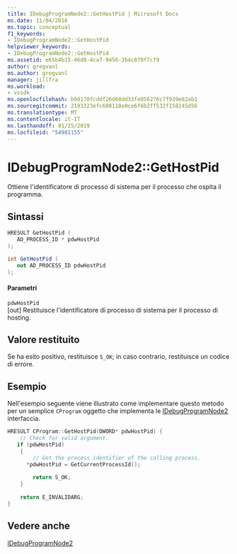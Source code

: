 ```yaml
---
title: IDebugProgramNode2::GetHostPid | Microsoft Docs
ms.date: 11/04/2016
ms.topic: conceptual
f1_keywords:
- IDebugProgramNode2::GetHostPid
helpviewer_keywords:
- IDebugProgramNode2::GetHostPid
ms.assetid: e65b4b15-46d8-4ca7-9456-2b4c078f7cf9
author: gregvanl
ms.author: gregvanl
manager: jillfra
ms.workload:
- vssdk
ms.openlocfilehash: b9d170fcddf26d68dd33fe056276c7f939e82ab1
ms.sourcegitcommit: 2193323efc608118e0ce6f6b2ff532f158245d56
ms.translationtype: MT
ms.contentlocale: it-IT
ms.lasthandoff: 01/25/2019
ms.locfileid: "54981155"
---
```

# <a name="idebugprogramnode2gethostpid"></a>IDebugProgramNode2::GetHostPid
Ottiene l'identificatore di processo di sistema per il processo che ospita il programma.  
  
## <a name="syntax"></a>Sintassi  
  
```cpp  
HRESULT GetHostPid (   
   AD_PROCESS_ID * pdwHostPid  
);  
```  
  
```csharp  
int GetHostPid (   
   out AD_PROCESS_ID pdwHostPid  
);  
```  
  
#### <a name="parameters"></a>Parametri  
 `pdwHostPid`  
 [out] Restituisce l'identificatore di processo di sistema per il processo di hosting.  
  
## <a name="return-value"></a>Valore restituito  
 Se ha esito positivo, restituisce `S_OK`; in caso contrario, restituisce un codice di errore.  
  
## <a name="example"></a>Esempio  
 Nell'esempio seguente viene illustrato come implementare questo metodo per un semplice `CProgram` oggetto che implementa le [IDebugProgramNode2](../../../extensibility/debugger/reference/idebugprogramnode2.md) interfaccia.  
  
```cpp  
HRESULT CProgram::GetHostPid(DWORD* pdwHostPid) {    
    // Check for valid argument.    
   if (pdwHostPid)    
    {    
        // Get the process identifier of the calling process.    
      *pdwHostPid = GetCurrentProcessId();    
  
        return S_OK;    
    }    
  
    return E_INVALIDARG;    
}    
```  
  
## <a name="see-also"></a>Vedere anche  
 [IDebugProgramNode2](../../../extensibility/debugger/reference/idebugprogramnode2.md)